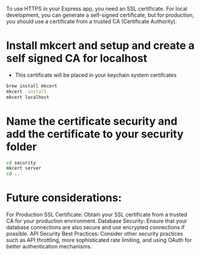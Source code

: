  To use HTTPS in your Express app, you need an SSL certificate. For local development, you can generate a self-signed certificate, but for production, you should use a certificate from a trusted CA (Certificate Authority).

# Install mkcert and setup and create a self signed CA for localhost
 - This certificate will be placed in your keychain system certifcates
```bash
brew install mkcert
mkcert -install
mkcert localhost
```

# Name the certificate security and add the certificate to your security folder
```bash
cd security
mkcert server
cd ..
```

# Future considerations: 
For Production SSL Certificate: Obtain your SSL certificate from a trusted CA for your production environment.
Database Security: Ensure that your database connections are also secure and use encrypted connections if possible.
API Security Best Practices: Consider other security practices such as API throttling, more sophisticated rate limiting, and using OAuth for better authentication mechanisms. 